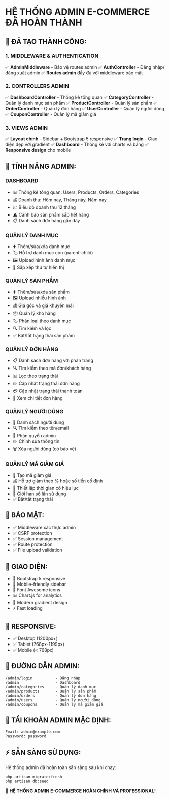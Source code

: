 # HỆ THỐNG ADMIN E-COMMERCE ĐÃ HOÀN THÀNH

## 🎉 ĐÃ TẠO THÀNH CÔNG:

### 1. MIDDLEWARE & AUTHENTICATION
✅ **AdminMiddleware** - Bảo vệ routes admin
✅ **AuthController** - Đăng nhập/đăng xuất admin
✅ **Routes admin** đầy đủ với middleware bảo mật

### 2. CONTROLLERS ADMIN
✅ **DashboardController** - Thống kê tổng quan
✅ **CategoryController** - Quản lý danh mục sản phẩm
✅ **ProductController** - Quản lý sản phẩm
✅ **OrderController** - Quản lý đơn hàng
✅ **UserController** - Quản lý người dùng
✅ **CouponController** - Quản lý mã giảm giá

### 3. VIEWS ADMIN
✅ **Layout chính** - Sidebar + Bootstrap 5 responsive
✅ **Trang login** - Giao diện đẹp với gradient
✅ **Dashboard** - Thống kê với charts và bảng
✅ **Responsive design** cho mobile

## 🚀 TÍNH NĂNG ADMIN:

### DASHBOARD
- 📊 Thống kê tổng quan: Users, Products, Orders, Categories
- 💰 Doanh thu: Hôm nay, Tháng này, Năm nay
- 📈 Biểu đồ doanh thu 12 tháng
- ⚠️ Cảnh báo sản phẩm sắp hết hàng
- 📋 Danh sách đơn hàng gần đây

### QUẢN LÝ DANH MỤC
- ➕ Thêm/sửa/xóa danh mục
- 🏷️ Hỗ trợ danh mục con (parent-child)
- 🖼️ Upload hình ảnh danh mục
- 🔄 Sắp xếp thứ tự hiển thị

### QUẢN LÝ SẢN PHẨM
- ➕ Thêm/sửa/xóa sản phẩm
- 🖼️ Upload nhiều hình ảnh
- 💰 Giá gốc và giá khuyến mãi
- 📦 Quản lý kho hàng
- 🏷️ Phân loại theo danh mục
- 🔍 Tìm kiếm và lọc
- ✅ Bật/tắt trạng thái sản phẩm

### QUẢN LÝ ĐỚN HÀNG
- 📋 Danh sách đơn hàng với phân trang
- 🔍 Tìm kiếm theo mã đơn/khách hàng
- 📊 Lọc theo trạng thái
- ✏️ Cập nhật trạng thái đơn hàng
- 💳 Cập nhật trạng thái thanh toán
- 📄 Xem chi tiết đơn hàng

### QUẢN LÝ NGƯỜI DÙNG
- 👥 Danh sách người dùng
- 🔍 Tìm kiếm theo tên/email
- 👑 Phân quyền admin
- ✏️ Chỉnh sửa thông tin
- 🗑️ Xóa người dùng (có bảo vệ)

### QUẢN LÝ MÃ GIẢM GIÁ
- 🎫 Tạo mã giảm giá
- 💰 Hỗ trợ giảm theo % hoặc số tiền cố định
- 📅 Thiết lập thời gian có hiệu lực
- 🔢 Giới hạn số lần sử dụng
- ✅ Bật/tắt trạng thái

## 🔐 BẢO MẬT:
- ✅ Middleware xác thực admin
- ✅ CSRF protection
- ✅ Session management
- ✅ Route protection
- ✅ File upload validation

## 🎨 GIAO DIỆN:
- 🎨 Bootstrap 5 responsive
- 📱 Mobile-friendly sidebar
- 🎯 Font Awesome icons
- 📊 Chart.js for analytics
- 🎨 Modern gradient design
- ⚡ Fast loading

## 📱 RESPONSIVE:
- ✅ Desktop (1200px+)
- ✅ Tablet (768px-1199px)
- ✅ Mobile (< 768px)

## 🔗 ĐƯỜNG DẪN ADMIN:
```
/admin/login          - Đăng nhập
/admin                - Dashboard
/admin/categories     - Quản lý danh mục
/admin/products       - Quản lý sản phẩm
/admin/orders         - Quản lý đơn hàng
/admin/users          - Quản lý người dùng
/admin/coupons        - Quản lý mã giảm giá
```

## 🔑 TẤI KHOẢN ADMIN MẶC ĐỊNH:
```
Email: admin@example.com
Password: password
```

## ⚡ SẴN SÀNG SỬ DỤNG:
Hệ thống admin đã hoàn toàn sẵn sàng sau khi chạy:
```bash
php artisan migrate:fresh
php artisan db:seed
```

🎉 **HỆ THỐNG ADMIN E-COMMERCE HOÀN CHỈNH VÀ PROFESSIONAL!**
